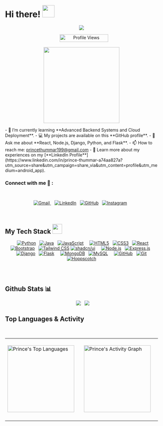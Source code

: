 <h1> Hi there! <img src = "https://raw.githubusercontent.com/MartinHeinz/MartinHeinz/master/wave.gif" width = 40px> </h1>
<p align='center'>
<img src="https://readme-typing-svg.herokuapp.com?color=%2336BCF7&size=25&center=true&vCenter=true&width=500&height=75&lines=I'm+Prince+Thummar;Computer+Science+Student;Full-Stack+Developer;AI%2FML+Enthusiast;%40princethummar1">
</p>
<p align='center'>
    <img src="https://komarev.com/ghpvc/?username=princethummar1&label=Profile%20views&color=0047AB&style=plastic?" alt="Profile Views" height=25px, width=160px/> 
</p>
<p align="center">
  <img src="https://media.giphy.com/media/QvpqTCiEcwtvx6wwJK/giphy.gif" width="250">
</p>
- 🌱 I’m currently learning **Advanced Backend Systems and Cloud Deployment**.
- 💻 My projects are available on this **GitHub profile**.
- 💬 Ask me about **React, Node.js, Django, Python, and Flask**.
- 📫 How to reach me: <a href="mailto:princethummar199@gmail.com">princethummar199@gmail.com</a>
- 📄 Learn more about my experiences on my [**LinkedIn Profile**](https://www.linkedin.com/in/prince-thummar-a74aa827a?utm_source=share&utm_campaign=share_via&utm_content=profile&utm_medium=android_app).



### Connect with me 🔗 :
<br>
<p align='center'>
<a href="mailto:princethummar199@gmail.com" target="_blank">
<img src="https://img.shields.io/badge/Gmail-D14836?style=for-the-badge&logo=gmail&logoColor=white" alt="Gmail">
</a>&nbsp;&nbsp;
<a href="https://linkedin.com/in/princethummar" target="_blank">
<img src="https://img.shields.io/badge/linkedin-%230077B5.svg?style=for-the-badge&logo=linkedin&logoColor=white" alt="LinkedIn"></a>&nbsp;&nbsp;
<a href="https://github.com/princethummar1" target="_blank">
<img src="https://img.shields.io/badge/GitHub-181717?style=for-the-badge&logo=github&logoColor=white" alt="GitHub"></a>&nbsp;&nbsp;
<a href="https://www.instagram.com/prince._thummar?igsh=MWN2eGJyZXFtc2JiNw==" target="_blank">
<img src="https://img.shields.io/badge/Instagram-%23E4405F.svg?style=for-the-badge&logo=Instagram&logoColor=white" alt="Instagram"></a>&nbsp;&nbsp;
</p>
<br>

## My Tech Stack <img src="https://media2.giphy.com/media/QssGEmpkyEOhBCb7e1/giphy.gif?cid=ecf05e47a0n3gi1bfqntqmob8g9aid1oyj2wr3ds3mg700bl&rid=giphy.gif" width=32px>

<p align="center">
    <a href="https://www.python.org/" target="_blank"><img alt="Python" src="https://img.shields.io/badge/Python-3776AB?style=for-the-badge&logo=python&logoColor=white"></a>
  <a href="https://www.java.com/" target="_blank"><img alt="Java" src="https://img.shields.io/badge/Java-ED8B00?style=for-the-badge&logo=java&logoColor=white"></a>
  <a href="https://developer.mozilla.org/en-US/docs/Web/JavaScript" target="_blank"><img alt="JavaScript" src="https://img.shields.io/badge/JavaScript-F7DF1E?style=for-the-badge&logo=javascript&logoColor=black"></a>
    <a href="https://developer.mozilla.org/en-US/docs/Web/HTML" target="_blank"><img alt="HTML5" src="https://img.shields.io/badge/HTML5-E34F26?style=for-the-badge&logo=html5&logoColor=white"></a>
  <a href="https://developer.mozilla.org/en-US/docs/Web/CSS" target="_blank"><img alt="CSS3" src="https://img.shields.io/badge/CSS3-1572B6?style=for-the-badge&logo=css3&logoColor=white"></a>
  <a href="https://reactjs.org/" target="_blank"><img alt="React" src="https://img.shields.io/badge/React-61DAFB?style=for-the-badge&logo=react&logoColor=black"></a>
  <a href="https://getbootstrap.com/" target="_blank"><img alt="Bootstrap" src="https://img.shields.io/badge/Bootstrap-7952B3?style=for-the-badge&logo=bootstrap&logoColor=white"></a>
  <a href="https://tailwindcss.com/" target="_blank"><img alt="Tailwind CSS" src="https://img.shields.io/badge/Tailwind_CSS-06B6D4?style=for-the-badge&logo=tailwindcss&logoColor=white"></a>
  <a href="https://ui.shadcn.com/" target="_blank"><img alt="shadcn/ui" src="https://img.shields.io/badge/shadcn%2Fui-000000?style=for-the-badge&logo=shadcnui&logoColor=white"></a>
    <a href="https://nodejs.org/" target="_blank"><img alt="Node.js" src="https://img.shields.io/badge/Node.js-339933?style=for-the-badge&logo=node.js&logoColor=white"></a>
  <a href="https://expressjs.com/" target="_blank"><img alt="Express.js" src="https://img.shields.io/badge/Express.js-000000?style=for-the-badge&logo=express&logoColor=white"></a>
  <a href="https://www.djangoproject.com/" target="_blank"><img alt="Django" src="https://img.shields.io/badge/Django-092E20?style=for-the-badge&logo=django&logoColor=white"></a>
  <a href="https://flask.palletsprojects.com/" target="_blank"><img alt="Flask" src="https://img.shields.io/badge/Flask-000000?style=for-the-badge&logo=flask&logoColor=white"></a>
    <a href="https://www.mongodb.com/" target="_blank"><img alt="MongoDB" src="https://img.shields.io/badge/MongoDB-47A248?style=for-the-badge&logo=mongodb&logoColor=white"></a>
  <a href="https://www.mysql.com/" target="_blank"><img alt="MySQL" src="https://img.shields.io/badge/MySQL-4479A1?style=for-the-badge&logo=mysql&logoColor=white"></a>
    <a href="https://github.com/" target="_blank"><img alt="GitHub" src="https://img.shields.io/badge/GitHub-181717?style=for-the-badge&logo=github&logoColor=white"></a>
  <a href="https://git-scm.com/" target="_blank"><img alt="Git" src="https://img.shields.io/badge/Git-F05032?style=for-the-badge&logo=git&logoColor=white"></a>
  <a href="https://hoppscotch.io/" target="_blank"><img alt="Hoppscotch" src="https://img.shields.io/badge/Hoppscotch-059669?style=for-the-badge&logo=hoppscotch&logoColor=white"></a>
</p>
<br>
<br>

## Github Stats 📊
<p align="center">
  <img src="https://github-readme-stats.vercel.app/api?username=princethummar1&show_icons=true&theme=github_dark&count_private=true">
  <img src="https://github-readme-streak-stats.herokuapp.com?user=princethummar1&theme=black-ice&hide_border=true&date_format=M%20j%5B%2C%20Y%5D">
</p>


## Top Languages & Activity

<div align="center">
  <table>
    <tr>
      <td valign="top">
                <img height="220em" src="https://github-readme-stats.vercel.app/api/top-langs?username=princethummar1&show_icons=true&locale=en&layout=compact&theme=tokyonight" alt="Prince's Top Languages"/>
      </td>
      <td valign="top">
                <img height="220em" src="https://github-readme-activity-graph.vercel.app/graph?username=princethummar1&bg_color=100f0f&color=4c5e9e&line=4c569e&point=403e41&area=true&hide_border=true" alt="Prince's Activity Graph"/>
      </td>
    </tr>
  </table>
</div>


